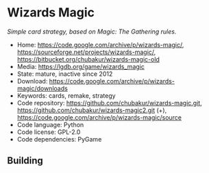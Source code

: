 # Wizards Magic

_Simple card strategy, based on Magic: The Gathering rules._

- Home: https://code.google.com/archive/p/wizards-magic/, https://sourceforge.net/projects/wizards-magic/, https://bitbucket.org/chubakur/wizards-magic-old
- Media: https://lgdb.org/game/wizards_magic
- State: mature, inactive since 2012
- Download: https://code.google.com/archive/p/wizards-magic/downloads
- Keywords: cards, remake, strategy
- Code repository: https://github.com/chubakur/wizards-magic.git, https://github.com/chubakur/wizards-magic2.git (+), https://code.google.com/archive/p/wizards-magic/source
- Code language: Python
- Code license: GPL-2.0
- Code dependencies: PyGame 

## Building

